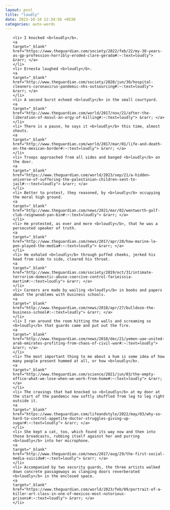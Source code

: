 ```yaml
---
layout: post
title: "loudly"
date: 2023-10-10 12:34:56 +0530
categories: auto-words
---
```

<ol>

    <li> I knocked <b>loudly</b>.
    <a 
    target="_blank" 
    href="https://www.theguardian.com/society/2022/feb/22/my-30-years-as-gp-profession-horribly-eroded-clare-gerada#:~:text=loudly"> &rarr; </a>
    </li>
    <li> Ernesta laughed <b>loudly</b>.
    <a 
    target="_blank" 
    href="http://www.theguardian.com/society/2020/jun/30/hospital-cleaners-coronavirus-pandemic-nhs-outsourcing#:~:text=loudly"> &rarr; </a>
    </li>
    <li> A second burst echoed <b>loudly</b> in the small courtyard.
    <a 
    target="_blank" 
    href="http://www.theguardian.com/world/2017/nov/21/after-the-liberation-of-mosul-an-orgy-of-killing#:~:text=loudly"> &rarr; </a>
    </li>
    <li> There is a pause, he says it <b>loudly</b> this time, almost shouts.
    <a 
    target="_blank" 
    href="http://www.theguardian.com/world/2017/mar/01/life-and-death-on-the-mexican-border#:~:text=loudly"> &rarr; </a>
    </li>
    <li> Troops approached from all sides and banged <b>loudly</b> on the door.
    <a 
    target="_blank" 
    href="https://www.theguardian.com/world/2023/sep/21/a-hidden-universe-of-suffering-the-palestinian-children-sent-to-jail#:~:text=loudly"> &rarr; </a>
    </li>
    <li> Better to protest, they reasoned, by <b>loudly</b> occupying the moral high ground.
    <a 
    target="_blank" 
    href="http://www.theguardian.com/news/2021/mar/02/wentworth-golf-club-reignwood-yan-bin#:~:text=loudly"> &rarr; </a>
    </li>
    <li> He protested, as ever and more <b>loudly</b>, that he was a persecuted speaker of truth.
    <a 
    target="_blank" 
    href="http://www.theguardian.com/news/2017/apr/20/how-marine-le-pen-played-the-media#:~:text=loudly"> &rarr; </a>
    </li>
    <li> He exhaled <b>loudly</b> through puffed cheeks, jerked his head from side to side, cleared his throat.
    <a 
    target="_blank" 
    href="http://www.theguardian.com/society/2019/oct/31/intimate-terrorism-domestic-abuse-coercive-control-farieissia-martin#:~:text=loudly"> &rarr; </a>
    </li>
    <li> Careers are made by wailing <b>loudly</b> in books and papers about the problems with business schools.
    <a 
    target="_blank" 
    href="http://www.theguardian.com/news/2018/apr/27/bulldoze-the-business-school#:~:text=loudly"> &rarr; </a>
    </li>
    <li> I ran around the room hitting the walls and screaming so <b>loudly</b> that guards came and put out the fire.
    <a 
    target="_blank" 
    href="http://www.theguardian.com/news/2018/dec/21/yemen-uae-united-arab-emirates-profiting-from-chaos-of-civil-war#:~:text=loudly"> &rarr; </a>
    </li>
    <li> The most important thing to me about a hum is some idea of how many people present hummed at all, or how <b>loudly</b>.
    <a 
    target="_blank" 
    href="http://www.theguardian.com/science/2021/jun/03/the-empty-office-what-we-lose-when-we-work-from-home#:~:text=loudly"> &rarr; </a>
    </li>
    <li> The cravings that had knocked so <b>loudly</b> at my door at the start of the pandemic now softly shuffled from leg to leg right outside it.
    <a 
    target="_blank" 
    href="https://www.theguardian.com/lifeandstyle/2022/may/03/why-so-hard-to-control-appetite-doctor-struggles-giving-up-sugar#:~:text=loudly"> &rarr; </a>
    </li>
    <li> She kept a cat, too, which found its way now and then into those broadcasts, rubbing itself against her and purring <b>loudly</b> into her microphone.
    <a 
    target="_blank" 
    href="http://www.theguardian.com/news/2017/aug/29/the-first-social-media-suicide#:~:text=loudly"> &rarr; </a>
    </li>
    <li> Accompanied by two security guards, the three artists walked down concrete passageways as clanging doors reverberated <b>loudly</b> in the enclosed space.
    <a 
    target="_blank" 
    href="https://www.theguardian.com/world/2023/feb/09/portrait-of-a-killer-art-class-in-one-of-mexicos-most-notorious-prisons#:~:text=loudly"> &rarr; </a>
    </li>